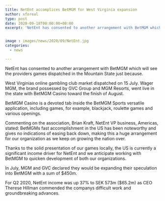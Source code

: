 ```yaml
---
title: NetEnt accomplices BetMGM for West Virginia expansion
author: xforeal 
type: post
date: 2020-09-18T00:00:00+00:00
excerpt: 'NetEnt has consented to another arrangement with BetMGM which will see the providers games dispatched in the Mountain State for the first time '


image : images/news/2020/09/NetEnt.jpg
categories:
  - news

---
```

NetEnt has consented to another arrangement with BetMGM which will see the providers games dispatched in the Mountain State just because. 

West Virginias online gambling club market dispatched on 15 July. Wager MGM, the brand possessed by GVC Group and MGM Resorts, went live in the state with BetMGM Casino toward the finish of August. 

BetMGM Casino is a devoted tab inside the BetMGM Sports versatile application, including games, for example, blackjack, roulette games and various openings. 

Commenting on the association, Brian Kraft, NetEnt VP business, Americas, stated: BetMGMs fast accomplishment in the US has been noteworthy and gives no indications of easing back down, making this a huge arrangement for our organization as we keep on growing the nation over. 

Thanks to the solid presentation of our games locally, the US is currently a significant income driver for NetEnt and we anticipate working with BetMGM to quicken development of both our organizations. 

In July, MGM and GVC declared they would be expanding their speculation into BetMGM with a sum of $450m. 

For Q2 2020, NetEnt income was up 37&percnt; to SEK 573m ($65.2m) as CEO Therese Hillman commended the companys difficult work and groundbreaking advances.